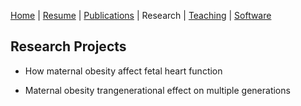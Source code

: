 [Home](https://qwangcode.github.io/website) | [Resume](../cv/cv.md) | [Publications](../publications/pubs.md) | Research | [Teaching](../teaching/teach.md) | [Software](../software/tools.md)

## Research Projects

- How maternal obesity affect fetal heart function

- Maternal obesity trangenerational effect on multiple generations
